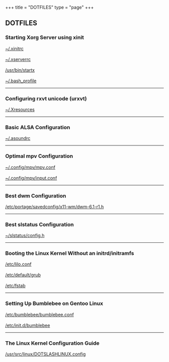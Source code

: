 +++
title = "DOTFILES"
type = "page"
+++
<div class="box dotfiles">
<h2>DOTFILES</h2>
<h3>Starting Xorg Server using xinit</h3>
<a href="/dotfiles/xinit/.xinitrc" target="_blank" download>~/.xinitrc</a>
<br/>
<br/>
<a href="/dotfiles/xinit/.xserverrc" target="_blank" download>~/.xserverrc</a>
<br/>
<br/>
<a href="/dotfiles/xinit/startx" target="_blank" download>/usr/bin/startx</a>
<br/>
<br/>
<a href="/dotfiles/xinit/.bash_profile" target="_blank" download>~/.bash_profile</a>
<hr/>
<h3>Configuring rxvt unicode (urxvt)</h3>
<a href="/dotfiles/urxvt/.Xresources" target="_blank" download>~/.Xresources</a>
<hr/>
<h3>Basic ALSA Configuration</h3>
<a href="/dotfiles/alsa/.asoundrc" target="_blank" download>~/.asoundrc</a>
<hr/>
<h3>Optimal mpv Configuration</h3>
<a href="/dotfiles/mpv/mpv.conf" target="_blank" download>~/.config/mpv/mpv.conf</a>
<br/>
<br/>
<a href="/dotfiles/mpv/input.conf" target="_blank" download>~/.config/mpv/input.conf</a>
<hr/>
<h3>Best dwm Configuration</h3>
<a href="/dotfiles/dwm/dwm-6.1-r1.h" target="_blank" download>/etc/portage/savedconfig/x11-wm/dwm-6.1-r1.h</a>
<hr/>
<h3>Best slstatus Configuration</h3>
<a href="/dotfiles/slstatus/config.h" target="_blank" download>~/slstatus/config.h</a>
<hr/>
<h3>Booting the Linux Kernel Without an initrd/initramfs</h3>
<a href="/dotfiles/noinitrd/lilo.conf" target="_blank" download>/etc/lilo.conf</a>
<br/>
<br/>
<a href="/dotfiles/noinitrd/grub" target="_blank" download>/etc/default/grub</a>
<br/>
<br/>
<a href="/dotfiles/noinitrd/fstab" target="_blank" download>/etc/fstab</a>
<hr/>
<h3>Setting Up Bumblebee on Gentoo Linux</h3>
<a href="/dotfiles/bumblebee/bumblebee.conf" target="_blank" download>/etc/bumblebee/bumblebee.conf</a>
<br/>
<br/>
<a href="/dotfiles/bumblebee/bumblebee" target="_blank" download>/etc/init.d/bumblebee</a>
<hr/>
<h3>The Linux Kernel Configuration Guide</h3>
<a href="/dotfiles/kernel/DOTSLASHLINUX.config" target="_blank" download>/usr/src/linux/DOTSLASHLINUX.config</a>
</div>
